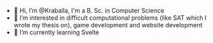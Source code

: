 - 👋 Hi, I’m @Kraballa, I'm a B. Sc. in Computer Science
- 👀 I’m interested in difficult computational problems (like SAT which I wrote my thesis on), game development and website development
- 🌱 I’m currently learning Svelte

<!---
Kraballa/Kraballa is a ✨ special ✨ repository because its `README.md` (this file) appears on your GitHub profile.
You can click the Preview link to take a look at your changes.
--->
